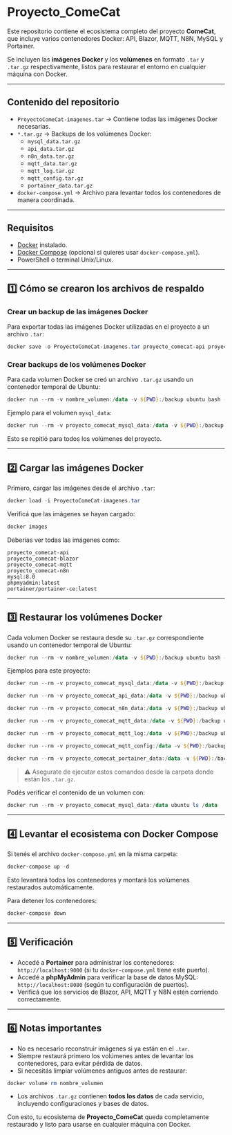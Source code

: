 # Proyecto_ComeCat

Este repositorio contiene el ecosistema completo del proyecto **ComeCat**, que incluye varios contenedores Docker: API, Blazor, MQTT, N8N, MySQL y Portainer.  

Se incluyen las **imágenes Docker** y los **volúmenes** en formato `.tar` y `.tar.gz` respectivamente, listos para restaurar el entorno en cualquier máquina con Docker.

---

## Contenido del repositorio

- `ProyectoComeCat-imagenes.tar` → Contiene todas las imágenes Docker necesarias.
- `*.tar.gz` → Backups de los volúmenes Docker:
  - `mysql_data.tar.gz`
  - `api_data.tar.gz`
  - `n8n_data.tar.gz`
  - `mqtt_data.tar.gz`
  - `mqtt_log.tar.gz`
  - `mqtt_config.tar.gz`
  - `portainer_data.tar.gz`
- `docker-compose.yml` → Archivo para levantar todos los contenedores de manera coordinada.

---

## Requisitos

- [Docker](https://www.docker.com/get-started) instalado.
- [Docker Compose](https://docs.docker.com/compose/install/) (opcional si quieres usar `docker-compose.yml`).
- PowerShell o terminal Unix/Linux.

---

## 1️⃣ Cómo se crearon los archivos de respaldo

### Crear un backup de las imágenes Docker

Para exportar todas las imágenes Docker utilizadas en el proyecto a un archivo `.tar`:

```powershell
docker save -o ProyectoComeCat-imagenes.tar proyecto_comecat-api proyecto_comecat-blazor proyecto_comecat-mqtt proyecto_comecat-n8n mysql:8.0 phpmyadmin:latest portainer/portainer-ce:latest
```

### Crear backups de los volúmenes Docker

Para cada volumen Docker se creó un archivo `.tar.gz` usando un contenedor temporal de Ubuntu:

```powershell
docker run --rm -v nombre_volumen:/data -v ${PWD}:/backup ubuntu bash -c "cd /data && tar czf /backup/archivo_backup.tar.gz ."
```

Ejemplo para el volumen `mysql_data`:

```powershell
docker run --rm -v proyecto_comecat_mysql_data:/data -v ${PWD}:/backup ubuntu bash -c "cd /data && tar czf /backup/mysql_data.tar.gz ."
```

Esto se repitió para todos los volúmenes del proyecto.

---

## 2️⃣ Cargar las imágenes Docker

Primero, cargar las imágenes desde el archivo `.tar`:

```powershell
docker load -i ProyectoComeCat-imagenes.tar
```

Verificá que las imágenes se hayan cargado:

```powershell
docker images
```

Deberías ver todas las imágenes como:

```
proyecto_comecat-api
proyecto_comecat-blazor
proyecto_comecat-mqtt
proyecto_comecat-n8n
mysql:8.0
phpmyadmin:latest
portainer/portainer-ce:latest
```

---

## 3️⃣ Restaurar los volúmenes Docker

Cada volumen Docker se restaura desde su `.tar.gz` correspondiente usando un contenedor temporal de Ubuntu:

```powershell
docker run --rm -v nombre_volumen:/data -v ${PWD}:/backup ubuntu bash -c "cd /data && tar xzf /backup/archivo_backup.tar.gz --strip 1"
```

Ejemplos para este proyecto:

```powershell
docker run --rm -v proyecto_comecat_mysql_data:/data -v ${PWD}:/backup ubuntu bash -c "cd /data && tar xzf /backup/mysql_data.tar.gz --strip 1"

docker run --rm -v proyecto_comecat_api_data:/data -v ${PWD}:/backup ubuntu bash -c "cd /data && tar xzf /backup/api_data.tar.gz --strip 1"

docker run --rm -v proyecto_comecat_n8n_data:/data -v ${PWD}:/backup ubuntu bash -c "cd /data && tar xzf /backup/n8n_data.tar.gz --strip 1"

docker run --rm -v proyecto_comecat_mqtt_data:/data -v ${PWD}:/backup ubuntu bash -c "cd /data && tar xzf /backup/mqtt_data.tar.gz --strip 1"

docker run --rm -v proyecto_comecat_mqtt_log:/data -v ${PWD}:/backup ubuntu bash -c "cd /data && tar xzf /backup/mqtt_log.tar.gz --strip 1"

docker run --rm -v proyecto_comecat_mqtt_config:/data -v ${PWD}:/backup ubuntu bash -c "cd /data && tar xzf /backup/mqtt_config.tar.gz --strip 1"

docker run --rm -v proyecto_comecat_portainer_data:/data -v ${PWD}:/backup ubuntu bash -c "cd /data && tar xzf /backup/portainer_data.tar.gz --strip 1"
```

> ⚠️ Asegurate de ejecutar estos comandos desde la carpeta donde están los `.tar.gz`.

Podés verificar el contenido de un volumen con:

```powershell
docker run --rm -v proyecto_comecat_mysql_data:/data ubuntu ls /data
```

---

## 4️⃣ Levantar el ecosistema con Docker Compose

Si tenés el archivo `docker-compose.yml` en la misma carpeta:

```powershell
docker-compose up -d
```

Esto levantará todos los contenedores y montará los volúmenes restaurados automáticamente.

Para detener los contenedores:

```powershell
docker-compose down
```

---

## 5️⃣ Verificación

- Accedé a **Portainer** para administrar los contenedores: `http://localhost:9000` (si tu `docker-compose.yml` tiene este puerto).
- Accedé a **phpMyAdmin** para verificar la base de datos MySQL: `http://localhost:8080` (según tu configuración de puertos).
- Verificá que los servicios de Blazor, API, MQTT y N8N estén corriendo correctamente.

---

## 6️⃣ Notas importantes

- No es necesario reconstruir imágenes si ya están en el `.tar`.
- Siempre restaurá primero los volúmenes antes de levantar los contenedores, para evitar pérdida de datos.
- Si necesitás limpiar volúmenes antiguos antes de restaurar:

```powershell
docker volume rm nombre_volumen
```

- Los archivos `.tar.gz` contienen **todos los datos** de cada servicio, incluyendo configuraciones y bases de datos.

Con esto, tu ecosistema de **Proyecto_ComeCat** queda completamente restaurado y listo para usarse en cualquier máquina con Docker.

